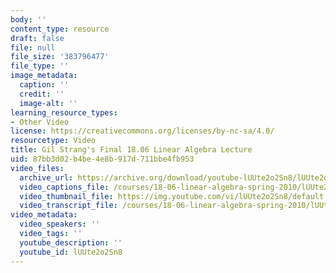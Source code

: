```yaml
---
body: ''
content_type: resource
draft: false
file: null
file_size: '383796477'
file_type: ''
image_metadata:
  caption: ''
  credit: ''
  image-alt: ''
learning_resource_types:
- Other Video
license: https://creativecommons.org/licenses/by-nc-sa/4.0/
resourcetype: Video
title: Gil Strang's Final 18.06 Linear Algebra Lecture
uid: 87bb3d02-b4be-4e8b-917d-711bbe4fb953
video_files:
  archive_url: https://archive.org/download/youtube-lUUte2o2Sn8/lUUte2o2Sn8.mp4
  video_captions_file: /courses/18-06-linear-algebra-spring-2010/lUUte2o2Sn8_captions.webvtt
  video_thumbnail_file: https://img.youtube.com/vi/lUUte2o2Sn8/default.jpg
  video_transcript_file: /courses/18-06-linear-algebra-spring-2010/lUUte2o2Sn8_transcript.pdf
video_metadata:
  video_speakers: ''
  video_tags: ''
  youtube_description: ''
  youtube_id: lUUte2o2Sn8
---
```

